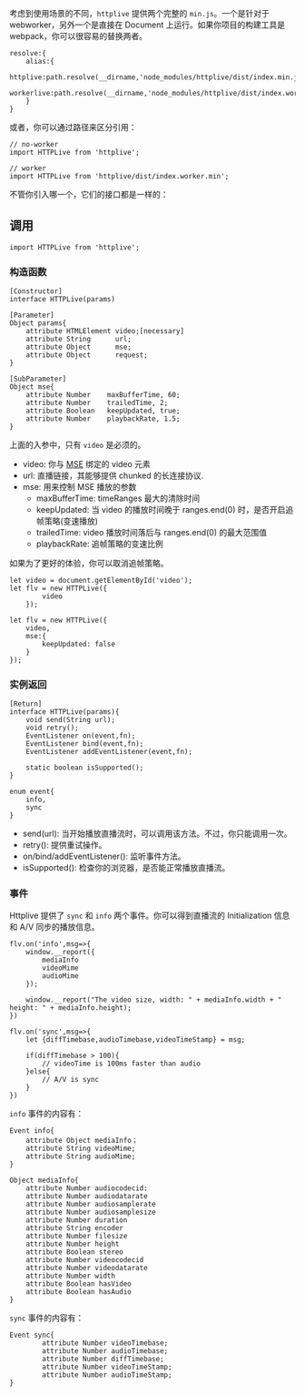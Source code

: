 考虑到使用场景的不同，`httplive` 提供两个完整的 `min.js`。一个是针对于 webworker，另外一个是直接在 Document 上运行。如果你项目的构建工具是 webpack，你可以很容易的替换两者。

```
resolve:{
    alias:{
        httplive:path.resolve(__dirname,'node_modules/httplive/dist/index.min.js'),
        workerlive:path.resolve(__dirname,'node_modules/httplive/dist/index.worker.min.js'),
    }
}
```

或者，你可以通过路径来区分引用：

```
// no-worker
import HTTPLive from 'httplive';

// worker
import HTTPLive from 'httplive/dist/index.worker.min';
```

不管你引入哪一个，它们的接口都是一样的：

## 调用

```
import HTTPLive from 'httplive';
```

### 构造函数

```
[Constructor]
interface HTTPLive(params)

[Parameter]
Object params{
    attribute HTMLElement video;[necessary]
    attribute String      url;
    attribute Object      mse;
    attribute Object      request;
}

[SubParameter]
Object mse{
    attribute Number    maxBufferTime, 60;
    attribute Number    trailedTime, 2;
    attribute Boolean   keepUpdated, true;
    attribute Number    playbackRate, 1.5;
}
```

上面的入参中，只有 `video` 是必须的。

 - video: 你与 [MSE](https://www.w3.org/TR/media-source/#) 绑定的 video 元素
 - url: 直播链接，其能够提供 chunked 的长连接协议.
 - mse: 用来控制 MSE 播放的参数
    - maxBufferTime: timeRanges 最大的清除时间
    - keepUpdated: 当 video 的播放时间晚于 ranges.end(0) 时，是否开启追帧策略(变速播放)
    - trailedTime: video 播放时间落后与 ranges.end(0) 的最大范围值
    - playbackRate: 追帧策略的变速比例

如果为了更好的体验，你可以取消追帧策略。

```
let video = document.getElementById('video');
let flv = new HTTPLive({
        video
    });

let flv = new HTTPLive({
    video,
    mse:{
        keepUpdated: false
    }
});
```


### 实例返回

```
[Return]
interface HTTPLive(params){
    void send(String url);
    void retry();
    EventListener on(event,fn);
    EventListener bind(event,fn);
    EventListener addEventListener(event,fn);
    
    static boolean isSupported();
}

enum event{
    info,
    sync
}
```


 - send(url): 当开始播放直播流时，可以调用该方法。不过，你只能调用一次。
 - retry(): 提供重试操作。
 - on/bind/addEventListener(): 监听事件方法。
 - isSupported(): 检查你的浏览器，是否能正常播放直播流。 


### 事件


Httplive 提供了 `sync` 和 `info` 两个事件。你可以得到直播流的 Initialization 信息和 A/V 同步的播放信息。

```
flv.on('info',msg=>{
    window.__report({
        mediaInfo
        videoMime
        audioMime
    });
  
    window.__report("The video size, width: " + mediaInfo.width + " height: " + mediaInfo.height);
})

flv.on('sync',msg=>{
    let {diffTimebase,audioTimebase,videoTimeStamp} = msg;
    
    if(diffTimebase > 100){
        // videoTime is 100ms faster than audio
    }else{
        // A/V is sync
    }
})
```

`info` 事件的内容有：

```
Event info{
    attribute Object mediaInfo；
    attribute String videoMime;
    attribute String audioMime;
}

Object mediaInfo{
    attribute Number audiocodecid:
    attribute Number audiodatarate
    attribute Number audiosamplerate
    attribute Number audiosamplesize
    attribute Number duration
    attribute String encoder
    attribute Number filesize
    attribute Number height
    attribute Boolean stereo
    attribute Number videocodecid
    attribute Number videodatarate
    attribute Number width
    attribute Boolean hasVideo
    attribute Boolean hasAudio
}
```

`sync` 事件的内容有：

```
Event sync{
        attribute Number videoTimebase;
        attribute Number audioTimebase;
        attribute Number diffTimebase;
        attribute Number videoTimeStamp;
        attribute Number audioTimeStamp;
}
```
